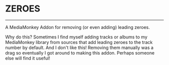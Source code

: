 # ZEROES
---
A MediaMonkey Addon for removing (or even adding) leading zeroes.

Why do this? Sometimes I find myself adding tracks or albums to my MediaMonkey library from sources that add leading zeroes to the track number by default. And I don't like this! Removing them manually was a drag so eventually I got around to making this addon. Perhaps someone else will find it useful!
